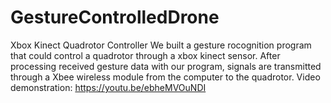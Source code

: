 # GestureControlledDrone
Xbox Kinect Quadrotor Controller
We built a gesture rocognition program that could control a quadrotor through a xbox kinect sensor. After processing received gesture data with our program, signals are transmitted through a Xbee wireless module from the computer to the quadrotor. 
Video demonstration: https://youtu.be/ebheMVOuNDI
